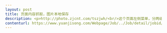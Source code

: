 ```yaml
---                
layout: post       
title: 页面内容抓取，图片本地保存           
description: <p>http://photo.zjcnt.com/tszjwh/<br/>这个页面左侧菜单，分两级，抓去页面右侧内容，图片及对应名称。<br/>图片保存本地，数据用 sqlite 存储。<br/>语言：php<br/> <br/>钱塘风物<br/> <br/>    民乐清音<br/>    评话书艺<br/>    剧种佳汇<br/>    江南舞韵<br/>    民谣古风<br/>    雕琢塑绘<br/>    百工匠意<br/>    传统医药<br/>    游艺竞技<br/>    民俗奇观<br/> <br/>人文化成<br/> <br/>    艺术大师<br/>    文人名士<br/>    经世之师<br/>    学术大家<br/> <br/>意匠天工<br/> <br/>    院团荟萃<br/>    剧院生辉<br/>    群文聚艺<br/>    书海览胜<br/>    名居故地<br/>    博物集成<br/> <br/>胜迹寻踪<br/> <br/>    文化村镇<br/>    文化名城<br/>    革命遗址<br/>    水道桥堤<br/>    村落居民<br/>    书院书楼<br/>    市政坊肆<br/>    窑址矿址<br/>    造像石刻<br/>    伽蓝佛塔<br/>    陵祠墓葬<br/>    旧墙古城<br/>    文化遗址</p>     
contenturl: https://www.yuanjisong.com/Webpage/Job/../Job/detail/jobid/101473      
---                 
```

